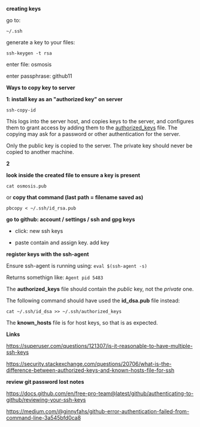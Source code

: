 

__creating keys__

go to:

```
~/.ssh
```

generate a key to your files: 

```
ssh-keygen -t rsa
```

enter file: osmosis

enter passphrase: github11

**Ways to copy key to server**

**1: install key as an "authorized key" on server**

```
ssh-copy-id 
```

This logs into the server host, and copies keys to the server, and configures them to grant access by adding them to the [authorized_keys](https://www.ssh.com/ssh/authorized_keys) file. The copying may ask for a password or other authentication for the server.

Only the public key is copied to the server. The private key should never be copied to another machine.



**2**

**look inside the created file to ensure a key is present**

```
cat osmosis.pub 
```

or __copy that command  (last path = filename saved as)__

```
pbcopy < ~/.ssh/id_rsa.pub
```

__go to github: account / settings / ssh and gpg keys__

- click: new ssh keys

- paste contain and assign key.  add key

__register keys with the ssh-agent__

Ensure ssh-agent is running using: `eval $(ssh-agent -s)`

Returns somethign like: `Agent pid 5483`

The **authorized_keys** file should contain the *public* key, not the *private* one. 

The following command should have used the **id_dsa.pub** file instead:

```
cat ~/.ssh/id_dsa >> ~/.ssh/authorized_keys
```

The **known_hosts** file is for host keys, so that is as expected.

**Links**

https://superuser.com/questions/121307/is-it-reasonable-to-have-multiple-ssh-keys

https://security.stackexchange.com/questions/20706/what-is-the-difference-between-authorized-keys-and-known-hosts-file-for-ssh 

**review git password lost notes**

https://docs.github.com/en/free-pro-team@latest/github/authenticating-to-github/reviewing-your-ssh-keys

https://medium.com/@ginnyfahs/github-error-authentication-failed-from-command-line-3a545bfd0ca8



